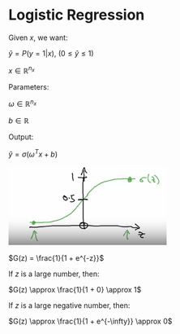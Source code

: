 # Logistic Regression

Given $x$, we want:

$\hat{y} = P(y = 1 | x)$, $(0 \le \hat{y} \le 1)$

$x \in \mathbb{R}^{n_x}$

Parameters:

$\omega \in \mathbb{R}^{n_x}$

$b \in \mathbb{R}$

Output:

$\hat{y} = \sigma(\omega^Tx + b)$

![Sigmoid function](images/Annotation%202020-05-08%20000125.png)

$G(z) = \frac{1}{1 + e^{-z}}$

If $z$ is a large number, then:

$G(z) \approx \frac{1}{1 + 0} \approx 1$

If $z$ is a large negative number, then:

$G(z) \approx \frac{1}{1 + e^{-\infty}} \approx 0$
